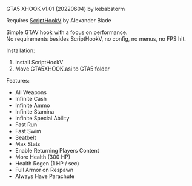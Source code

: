 GTA5 XHOOK v1.01 (20220604)
by kebabstorm

Requires [ScriptHookV](http://www.dev-c.com/gtav/scripthookv/) by Alexander Blade

Simple GTAV hook with a focus on performance.  
No requirements besides ScriptHookV, no config, no menus, no FPS hit.

Installation:
1. Install ScriptHookV
2. Move GTA5XHOOK.asi to GTA5 folder

Features:
- All Weapons
- Infinite Cash
- Infinite Ammo
- Infinite Stamina
- Infinite Special Ability
- Fast Run
- Fast Swim
- Seatbelt
- Max Stats
- Enable Returning Players Content
- More Health (300 HP)
- Health Regen (1 HP / sec)
- Full Armor on Respawn
- Always Have Parachute 
